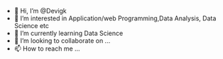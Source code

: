 - 👋 Hi, I’m @Devigk
- 👀 I’m interested in Application/web Programming,Data Analysis, Data Science etc
- 🌱 I’m currently learning Data Science
- 💞️ I’m looking to collaborate on ...
- 📫 How to reach me ...

<!---
Devigk/Devigk is a ✨ special ✨ repository because its `README.md` (this file) appears on your GitHub profile.
You can click the Preview link to take a look at your changes.
--->
